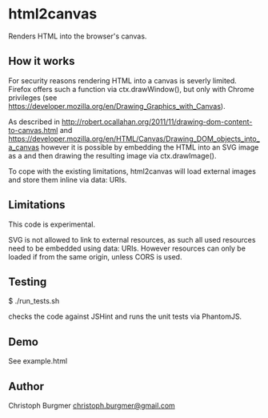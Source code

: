 html2canvas
===========

Renders HTML into the browser's canvas.

How it works
------------

For security reasons rendering HTML into a canvas is severly limited. Firefox offers such a function via ctx.drawWindow(), but only with Chrome privileges (see https://developer.mozilla.org/en/Drawing_Graphics_with_Canvas).

As described in http://robert.ocallahan.org/2011/11/drawing-dom-content-to-canvas.html and https://developer.mozilla.org/en/HTML/Canvas/Drawing_DOM_objects_into_a_canvas however it is possible by embedding the HTML into an SVG image as a <foreignObject> and then drawing the resulting image via ctx.drawImage().

To cope with the existing limitations, html2canvas will load external images and store them inline via data: URIs.

Limitations
-----------

This code is experimental.

SVG is not allowed to link to external resources, as such all used resources need to be embedded using data: URIs. However resources can only be loaded if from the same origin, unless CORS is used.

Testing
-------

$ ./run_tests.sh

checks the code against JSHint and runs the unit tests via PhantomJS.

Demo
----

See example.html

Author
------
Christoph Burgmer christoph.burgmer@gmail.com
